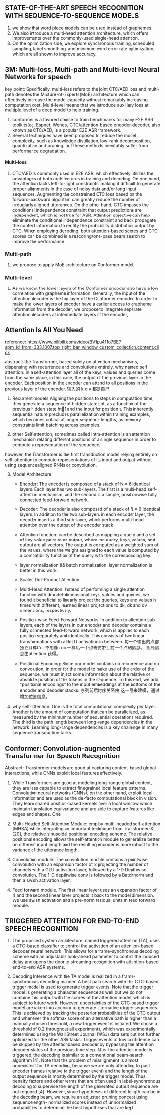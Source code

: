 ## STATE-OF-THE-ART SPEECH RECOGNITION WITH SEQUENCE-TO-SEQUENCE MODELS

1. we show that word piece models can be used instead of graphemes.
2. We also introduce a multi-head attention architecture, which offers improvements over the commonly-used single-head attention.
3. On the optimization side, we explore synchronous training, scheduled sampling, label smoothing, and minimum word error rate optimization, which are all shown to improve accuracy.

## 3M: Multi-loss, Multi-path and Multi-level Neural Networks for speech

key point: Specifically, multi-loss refers to the joint CTC/AED loss and multi-path denotes the Mixture-of-Experts(MoE) architecture which can effectively increase the model capacity without remarkably increasing computation cost. Multi-level means that we introduce auxiliary loss at multiple level of a deep model to help training. 

1. conformer is a favored choise to train benchmarks for many E2E ASR toolkits(eg. Espnet, Wenet), CTC/attention-based encoder-decoder, also known as CTC/AED, is a popular E2E ASR framework.
2. Several techniques have been proposed to reduce the model complexity, such as knowledge distillation, low-rank decomposition, quantization and pruning, but these methods inevitably suffer from performance degradation.

#### Multi-loss
1. CTC/AED is commonly used in E2E ASR, which effectively utilizes the advantages of both architectures in training and decoding. On one hand, the attention lacks left-to-right constraints, making it difficult to generate proper alignments in the case of noisy data and/or long input sequences. Augmenting the constrained CTC loss based on the forward-backward algorithm can greatly reduce the number of irreuglarly aligned utterances. On the other hand, CTC imposes the conditional independence constraint that output predictions are independent, which is not true for ASR. Attention objective can help eliminate the conditional independence constraint and back propagate the context information to rectify the probability distribution output by CTC. When employing decoding, both attention-based scores and CTC scores can be combined in a rescoring/one-pass beam search to improve the performance.

### Multi-path
1. we propose to apply MoE architecture on Conformer model.

 ### Multi-level
 1. As we know, the lower layers of the Conformer encoder also have a low correlation with grapheme information. Generally, the input of the attention decoder is the top layer of the Conformer encoder. In order to make the lower layers of encoder have a earlier access to grapheme information from the decoder, we propose to integrate separate attention decoders at intermediate layers of the encoder,


 ## Attention Is All You Need

reference: https://www.bilibili.com/video/BV1pu411o7BE?spm_id_from=333.1007.top_right_bar_window_custom_collection.content.click

 abstract: the Transformer, based solely on attention mechanisms, dispensing with recurrence and convolutions entirely.
 why named self attention: In a self-attention layer all of the keys, values and queries come from the same place, in this case, the output of the previous layer in the encoder. Each position in the encoder can attend to all positions in the previous layer of the encoder. 输入的 k q v 都是自己

 1. Recurrent models 
 Aligning the positions to steps in computation time, they generate a sequence of hidden states ht, as a function of the previous hidden state ht􀀀1 and the input for position t. This inherently sequential nature precludes parallelization within training examples, which becomes critical at longer sequence lengths, as memory constraints limit batching across examples.

 2. other Self-attention, sometimes called intra-attention is an attention mechanism relating different positions of a single sequence in order to compute a representation of the sequence.

 however, the Transformer is the first transduction model relying entirely on self-attention to compute representations of its input and output without using sequencealigned RNNs or convolution.

 3. Model Architecture
     * Encoder: The encoder is composed of a stack of N = 6 identical layers. Each layer has two sub-layers. The first is a multi-head self-attention mechanism, and the second is a simple, positionwise fully connected feed-forward network.

     * Decoder: The decoder is also composed of a stack of N = 6 identical layers. In addition to the two sub-layers in each encoder layer, the decoder inserts a third sub-layer, which performs multi-head attention over the output of the encoder stack

    * Attention function: can be described as mapping a query and a set of key-value pairs to an output, where the query, keys, values, and output are all vectors. The output is computed as a weighted sum of the values, where the weight assigned to each value is computed by a compatibility function of the query with the corresponding key.

    * layer normalization && batch normalization.   layer normalization is better in this work. 

    * Scaled Dot-Product Attention

    * Multi-Head Attention: Instead of performing a single attention function with dmodel-dimensional keys, values and queries, we found it beneficial to linearly project the queries, keys and values h times with different, learned linear projections to dk, dk and dv dimensions, respectively.

    * Position-wise Feed-Forward Networks: In addition to attention sub-layers, each of the layers in our encoder and decoder contains a fully connected feed-forward network, which is applied to each position separately and identically. This consists of two linear transformations with a ReLU activation in between. 每一个输出的点都独立计算ffn, 不用像 rnn 一样后一个点需要带上前一个点的信息。 全局信息由attention 获得。

    * Positional Encoding: Since our model contains no recurrence and no convolution, in order for the model to make use of the order of the sequence, we must inject some information about the relative or absolute position of the tokens in the sequence. To this end, we add "positional encodings" to the input embeddings at the bottoms of the encoder and decoder stacks. 序列前后时序关系由 这一层来建模，通过增加位置信息。
    
4. why self-attention: One is the total computational complexity per layer. Another is the amount of computation that can be parallelized, as measured by the minimum number of sequential operations required. The third is the path length between long-range dependencies in the network. Learning long-range dependencies is a key challenge in many sequence transduction tasks.


## Conformer: Convolution-augmented Transformer for Speech Recognition

Abstract: Transformer models are good at capturing content-based global interactions, while CNNs exploit local features effectively.

1. While Transformers are good at modeling long-range global context, they are less capable to extract finegrained local feature patterns.
Convolution neural networks (CNNs), on the other hand, exploit local information and are used as the de-facto computational block in vision. They learn
shared position-based kernels over a local window which maintain translation equivariance and are able to capture features like edges and shapes. One

2. Multi-Headed Self-Attention Module: employ multi-headed self-attention (MHSA) while integrating an important technique from Transformer-XL [20], the relative sinusoidal positional encoding scheme. The relative positional encoding allows the self-attention module to generalize better on different input length and the resulting encoder is more robust to the variance of the utterance length.

3. Convolution module. The convolution module contains a pointwise convolution with an expansion factor of 2 projecting the number of channels with a GLU activation layer, followed by a 1-D Depthwise convolution. The 1-D depthwise conv is followed by a Batchnorm and then a swish activation layer.

4. Feed forward module. The first linear layer uses an expansion factor of 4 and the second linear layer projects it back to the model dimension. We use swish activation and a pre-norm residual units in feed forward module.

## TRIGGERED ATTENTION FOR END-TO-END SPEECH RECOGNITION

1. The proposed system architecture, named triggered attention (TA), uses a CTC-based classifier to control the activation of an attention-based decoder neural network. This allows for a frame-synchronous decoding scheme with an adjustable look-ahead parameter to control the induced delay and opens the door to streaming recognition with attention-based end-to-end ASR systems.

2. Decoding
Inference with the TA model is realized in a frame-synchronous decoding manner. A best path search with the CTC-based trigger model is used to generate trigger events. Note that the trigger model is generating a character sequence as well but we do not combine this output with the scores of the attention model, which is subject to future work. However, uncertainties of the CTC-based trigger model are taken into account to generate alternative trigger sequences.  This is achieved by tracking the posterior probabilities of the CTC output and whenever the softmax score of an alternative path is higher than a manually chosen threshold, a new trigger event is initiated. We chose a threshold of 0.2 throughout all experiments, which was experimentally determined using the Wall Street Journal (WSJ) data sets but not further optimized for the other ASR tasks.  Trigger events of low confidence can be skipped by the attentionbased decoder by bypassing the attention decoder states of the previous time step. After the attention model is triggered, the decoding is similar to a conventional beam-search algorithm [4]. Note that the problem of misalignment is almost nonexistent for TA decoding, because we are only attending to past encoder frames (relative to the trigger event) and the length of the output sequence is mostly determined by the trigger model. Thus, penalty factors and other terms that are often used in label-synchronous decoding to supervise the length of the generated output sequence are not required [4].  However, since hypotheses of different length can be in the decoding beam, we require an adjusted pruning concept using sequencelength- normalized scores instead of unnormalized probabilities to determine the best hypotheses that are kept.